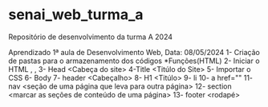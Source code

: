 # senai_web_turma_a
Repositório de desenvolvimento da turma A 2024

Aprendizado 1ª aula de Desenvolvimento Web, Data: 08/05/2024
1- Criação de pastas para o armazenamento dos códigos
*Funções(HTML)
2- Iniciar o HTML <!DOCTYPE html>, <html>,
3- Head <Cabeça do site>
4-Title <Titúlo do Site>
5- Importar  o CSS <link rel="stylesheet" href="css/style.css">
6- Body <Corpo do Site>
7- header <Cabeçalho>
8- H1 <Titúlo>
9- li <lista>
10- a href="" <link>
11- nav <seção de uma página que leva para outra página>
12- section <marcar as seções de conteúdo de uma página>
13- footer <rodapé>

